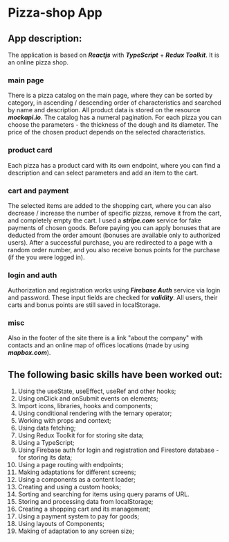 # **Pizza-shop App**

## **App description:**

The application is based on **_Reactjs_** with **_TypeScript_** + **_Redux Toolkit_**.
It is an online pizza shop.

### **main page**

There is a pizza catalog on the main page, where they can be sorted by category, in ascending / descending order of characteristics and searched by name and description.
All product data is stored on the resource **_mockapi.io_**.
The catalog has a numeral pagination.
For each pizza you can choose the parameters - the thickness of the dough and its diameter.
The price of the chosen product depends on the selected characteristics.

### **product card**

Each pizza has a product card with its own endpoint, where you can find a description and can select parameters and add an item to the cart.

### **cart and payment**

The selected items are added to the shopping cart, where you can also decrease / increase the number of specific pizzas, remove it from the cart, and completely empty the cart.
I used a **_stripe.com_** service for fake payments of chosen goods.
Before paying you can apply bonuses that are deducted from the order amount (bonuses are available only to authorized users).
After a successful purchase, you are redirected to a page with a random order number, and you also receive bonus points for the purchase (if the you were logged in).

### **login and auth**

Authorization and registration works using **_Firebase Auth_** service via login and password. These input fields are checked for **_validity_**.
All users, their carts and bonus points are still saved in localStorage.

### **misc**

Also in the footer of the site there is a link "about the company" with contacts and an online map of offices locations (made by using **_mapbox.com_**).

## **The following basic skills have been worked out:**

1. Using the useState, useEffect, useRef and other hooks;
2. Using onClick and onSubmit events on elements;
3. Import icons, libraries, hooks and components;
4. Using conditional rendering with the ternary operator;
5. Working with props and context;
6. Using data fetching;
7. Using Redux Toolkit for for storing site data;
8. Using a TypeScript;
9. Using Firebase auth for login and registration and Firestore database - for storing its data;
10. Using a page routing with endpoints;
11. Making adaptations for different screens;
12. Using a <Skeleton/> components as a content loader;
13. Creating and using a custom hooks;
14. Sorting and searching for items using query params of URL.
15. Storing and processing data from localStorage;
16. Creating a shopping cart and its management;
17. Using a payment system to pay for goods;
18. Using layouts of Components;
19. Making of adaptation to any screen size;